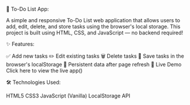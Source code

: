 📝 To-Do List App:

A simple and responsive To-Do List web application that allows users to add, edit, delete, and store tasks using the browser's local storage. This project is built using HTML, CSS, and JavaScript — no backend required!

✨ Features:

✅ Add new tasks ✏️ Edit existing tasks 🗑️ Delete tasks 💾 Save tasks in the browser's localStorage 🔄 Persistent data after page refresh 🚀 Live Demo Click here to view the live app()

🛠️ Technologies Used: 

HTML5 CSS3 JavaScript (Vanilla) LocalStorage API
